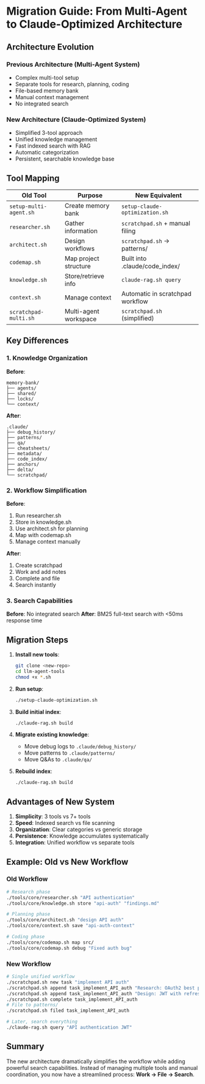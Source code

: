 # Migration Guide: From Multi-Agent to Claude-Optimized Architecture

## Architecture Evolution

### Previous Architecture (Multi-Agent System)
- Complex multi-tool setup
- Separate tools for research, planning, coding
- File-based memory bank
- Manual context management
- No integrated search

### New Architecture (Claude-Optimized System)
- Simplified 3-tool approach
- Unified knowledge management
- Fast indexed search with RAG
- Automatic categorization
- Persistent, searchable knowledge base

## Tool Mapping

| Old Tool | Purpose | New Equivalent |
|----------|---------|----------------|
| `setup-multi-agent.sh` | Create memory bank | `setup-claude-optimization.sh` |
| `researcher.sh` | Gather information | `scratchpad.sh` + manual filing |
| `architect.sh` | Design workflows | `scratchpad.sh` → patterns/ |
| `codemap.sh` | Map project structure | Built into .claude/code_index/ |
| `knowledge.sh` | Store/retrieve info | `claude-rag.sh query` |
| `context.sh` | Manage context | Automatic in scratchpad workflow |
| `scratchpad-multi.sh` | Multi-agent workspace | `scratchpad.sh` (simplified) |

## Key Differences

### 1. Knowledge Organization
**Before**: 
```
memory-bank/
├── agents/
├── shared/
├── locks/
└── context/
```

**After**:
```
.claude/
├── debug_history/
├── patterns/
├── qa/
├── cheatsheets/
├── metadata/
├── code_index/
├── anchors/
├── delta/
└── scratchpad/
```

### 2. Workflow Simplification

**Before**: 
1. Run researcher.sh
2. Store in knowledge.sh
3. Use architect.sh for planning
4. Map with codemap.sh
5. Manage context manually

**After**:
1. Create scratchpad
2. Work and add notes
3. Complete and file
4. Search instantly

### 3. Search Capabilities

**Before**: No integrated search
**After**: BM25 full-text search with <50ms response time

## Migration Steps

1. **Install new tools**:
   ```bash
   git clone <new-repo>
   cd llm-agent-tools
   chmod +x *.sh
   ```

2. **Run setup**:
   ```bash
   ./setup-claude-optimization.sh
   ```

3. **Build initial index**:
   ```bash
   ./claude-rag.sh build
   ```

4. **Migrate existing knowledge**:
   - Move debug logs to `.claude/debug_history/`
   - Move patterns to `.claude/patterns/`
   - Move Q&As to `.claude/qa/`

5. **Rebuild index**:
   ```bash
   ./claude-rag.sh build
   ```

## Advantages of New System

1. **Simplicity**: 3 tools vs 7+ tools
2. **Speed**: Indexed search vs file scanning
3. **Organization**: Clear categories vs generic storage
4. **Persistence**: Knowledge accumulates systematically
5. **Integration**: Unified workflow vs separate tools

## Example: Old vs New Workflow

### Old Workflow
```bash
# Research phase
./tools/core/researcher.sh "API authentication"
./tools/core/knowledge.sh store "api-auth" "findings.md"

# Planning phase  
./tools/core/architect.sh "design API auth"
./tools/core/context.sh save "api-auth-context"

# Coding phase
./tools/core/codemap.sh map src/
./tools/core/codemap.sh debug "Fixed auth bug"
```

### New Workflow
```bash
# Single unified workflow
./scratchpad.sh new task "implement API auth"
./scratchpad.sh append task_implement_API_auth "Research: OAuth2 best practices"
./scratchpad.sh append task_implement_API_auth "Design: JWT with refresh tokens"
./scratchpad.sh complete task_implement_API_auth
# File to patterns/
./scratchpad.sh filed task_implement_API_auth

# Later, search everything
./claude-rag.sh query "API authentication JWT"
```

## Summary

The new architecture dramatically simplifies the workflow while adding powerful search capabilities. Instead of managing multiple tools and manual coordination, you now have a streamlined process: **Work → File → Search**.
